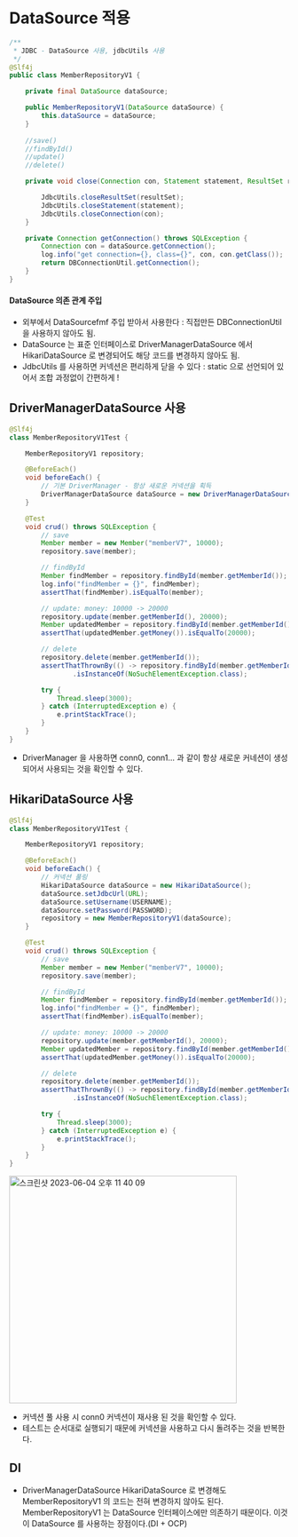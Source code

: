 # DataSource 적용
```java
/**
 * JDBC - DataSource 사용, jdbcUtils 사용
 */
@Slf4j
public class MemberRepositoryV1 {

    private final DataSource dataSource;

    public MemberRepositoryV1(DataSource dataSource) {
        this.dataSource = dataSource;
    }
    
    //save()
    //findById()
    //update()
    //delete()

    private void close(Connection con, Statement statement, ResultSet resultSet) {

        JdbcUtils.closeResultSet(resultSet);
        JdbcUtils.closeStatement(statement);
        JdbcUtils.closeConnection(con);
    }

    private Connection getConnection() throws SQLException {
        Connection con = dataSource.getConnection();
        log.info("get connection={}, class={}", con, con.getClass());
        return DBConnectionUtil.getConnection();
    }
}
```

#### DataSource 의존 관계 주입
- 외부에서 DataSourcefmf 주입 받아서 사용한다 : 직접만든 DBConnectionUtil 을 사용하지 않아도 됨.
- DataSource 는 표준 인터페이스로 DriverManagerDataSource 에서 HikariDataSource 로 변경되어도 해당 코드를 변경하지 않아도 됨.
- JdbcUtils 를 사용하면 커넥션은 편리하게 닫을 수 있다 : static 으로 선언되어 있어서 조합 과정없이 간편하게 !

## DriverManagerDataSource 사용
```java
@Slf4j
class MemberRepositoryV1Test {

    MemberRepositoryV1 repository;

    @BeforeEach()
    void beforeEach() {
        // 기본 DriverManager - 항상 새로운 커넥션을 획득
        DriverManagerDataSource dataSource = new DriverManagerDataSource(URL, USERNAME, PASSWORD);
    }

    @Test
    void crud() throws SQLException {
        // save
        Member member = new Member("memberV7", 10000);
        repository.save(member);

        // findById
        Member findMember = repository.findById(member.getMemberId());
        log.info("findMember = {}", findMember);
        assertThat(findMember).isEqualTo(member);

        // update: money: 10000 -> 20000
        repository.update(member.getMemberId(), 20000);
        Member updatedMember = repository.findById(member.getMemberId());
        assertThat(updatedMember.getMoney()).isEqualTo(20000);

        // delete
        repository.delete(member.getMemberId());
        assertThatThrownBy(() -> repository.findById(member.getMemberId()))
                .isInstanceOf(NoSuchElementException.class);

        try {
            Thread.sleep(3000);
        } catch (InterruptedException e) {
            e.printStackTrace();
        }
    }
}
```

- DriverManager 을 사용하면 conn0, conn1... 과 같이 항상 새로운 커네션이 생성되어서 사용되는 것을 확인할 수 있다.

## HikariDataSource 사용
```java
@Slf4j
class MemberRepositoryV1Test {

    MemberRepositoryV1 repository;

    @BeforeEach()
    void beforeEach() {
        // 커넥션 풀링
        HikariDataSource dataSource = new HikariDataSource();
        dataSource.setJdbcUrl(URL);
        dataSource.setUsername(USERNAME);
        dataSource.setPassword(PASSWORD);
        repository = new MemberRepositoryV1(dataSource);
    }

    @Test
    void crud() throws SQLException {
        // save
        Member member = new Member("memberV7", 10000);
        repository.save(member);

        // findById
        Member findMember = repository.findById(member.getMemberId());
        log.info("findMember = {}", findMember);
        assertThat(findMember).isEqualTo(member);

        // update: money: 10000 -> 20000
        repository.update(member.getMemberId(), 20000);
        Member updatedMember = repository.findById(member.getMemberId());
        assertThat(updatedMember.getMoney()).isEqualTo(20000);

        // delete
        repository.delete(member.getMemberId());
        assertThatThrownBy(() -> repository.findById(member.getMemberId()))
                .isInstanceOf(NoSuchElementException.class);

        try {
            Thread.sleep(3000);
        } catch (InterruptedException e) {
            e.printStackTrace();
        }
    }
}
```
<img width="410" alt="스크린샷 2023-06-04 오후 11 40 09" src="https://github.com/novicePGT/learn-jdbc/assets/91667488/4e127fc4-97c5-4757-af68-20716eecce89">   

- 커넥션 풀 사용 시 conn0 커넥션이 재사용 된 것을 확인할 수 있다.
- 테스트는 순서대로 실행되기 때문에 커넥션을 사용하고 다시 돌려주는 것을 반복한다.

## DI
- DriverManagerDataSource HikariDataSource 로 변경해도 MemberRepositoryV1 의 코드는 전혀 변경하지 않아도 된다. MemberRepositoryV1 는 DataSource 인터페이스에만 의존하기 때문이다. 이것이 DataSource 를 사용하는 장점이다.(DI + OCP)
